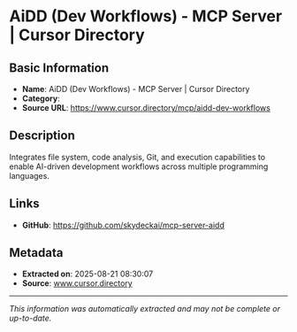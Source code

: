 # AiDD (Dev Workflows) - MCP Server | Cursor Directory

## Basic Information
- **Name**: AiDD (Dev Workflows) - MCP Server | Cursor Directory
- **Category**: 
- **Source URL**: https://www.cursor.directory/mcp/aidd-dev-workflows

## Description
Integrates file system, code analysis, Git, and execution capabilities to enable AI-driven development workflows across multiple programming languages.

## Links
- **GitHub**: https://github.com/skydeckai/mcp-server-aidd
## Metadata
- **Extracted on**: 2025-08-21 08:30:07
- **Source**: www.cursor.directory

---
*This information was automatically extracted and may not be complete or up-to-date.*
